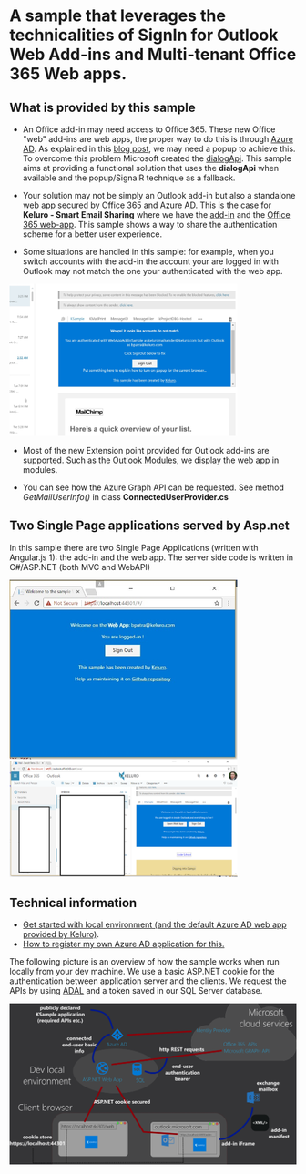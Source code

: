 # A sample that leverages the technicalities of SignIn for Outlook Web Add-ins and Multi-tenant Office 365 Web apps.

## What is provided by this sample

- An Office add-in may need access to Office 365. These new Office "web" add-ins are web apps, the proper way to do this is through [Azure AD](https://azure.microsoft.com/en-us/documentation/articles/active-directory-whatis/). As explained in this [blog post](https://blogs.msdn.microsoft.com/richard_dizeregas_blog/2015/08/10/connecting-to-office-365-from-an-office-add-in/), we may need a popup to achieve this. To overcome this problem Microsoft created the [dialogApi](https://channel9.msdn.com/Shows/Office-Dev-Show/Office-Dev-Show-Episode-26-Using-the-Dialog-API-in-Office-Add-ins). This sample aims at providing a functional solution that uses the **dialogApi** when available and the popup/SignalR technique as a fallback.

- Your solution may not be simply an Outlook add-in but also a standalone web app secured by Office 365 and Azure AD. This is the case for **Keluro - Smart Email Sharing** where we have the [add-in](https://store.office.com/en-us/app.aspx?assetid=WA104380149&ui=en-US&rs=en-US&ad=US&appredirect=false) and the [Office 365 web-app](https://store.office.com/en-us/app.aspx?assetid=SA000000070&ui=en-US&rs=en-US&ad=US&appredirect=false). This sample shows a way to share the authentication scheme for a better user experience.

- Some situations are handled in this sample: for example, when you switch accounts with the add-in the account your are logged in with Outlook may not match the one your authenticated with the web app.

<img src="Docs/mailbox3.jpg" width="400">

- Most of the new Extension point provided for Outlook add-ins are supported. Such as the [Outlook Modules](http://dev.office.com/docs/add-ins/outlook/extension-module-outlook-add-ins), we display the web app in modules. 

- You can see how the Azure Graph API can be requested. See method *GetMailUserInfo()* in class **ConnectedUserProvider.cs**


## Two Single Page applications served by Asp.net

In this sample there are two Single Page Applications (written with Angular.js 1): the add-in and the web app. The server side code is written in C#/ASP.NET (both MVC and WebAPI)

<img src="Docs/web-app.jpg" width="400">
<img src="Docs/addin.png" width="400">


## Technical information

- [Get started with local environment (and the default Azure AD web app provided by Keluro)](Docs/GetStarted.md).
- [How to register my own Azure AD application for this.](Docs/MyOwnAzureAD.md)

The following picture is an overview of how the sample works when run locally from your dev machine. We use a basic ASP.NET cookie for the authentication between application server and the clients. We request the APIs by using [ADAL](https://azure.microsoft.com/en-us/documentation/articles/active-directory-authentication-libraries/) and a token saved in our SQL Server database.

![Addin](Docs/architecture.png)
